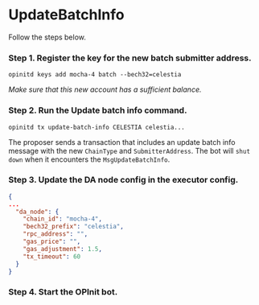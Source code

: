 # UpdateBatchInfo
Follow the steps below.
### Step 1. Register the key for the new batch submitter address.
`opinitd keys add mocha-4 batch --bech32=celestia`

*Make sure that this new account has a sufficient balance.*

### Step 2.	Run the Update batch info command. 
`opinitd tx update-batch-info CELESTIA celestia...`

The proposer sends a transaction that includes an update batch info message with the new `ChainType` and `SubmitterAddress`. The bot will `shut down` when it encounters the `MsgUpdateBatchInfo`.

### Step 3. Update the DA node config in the executor config.
```json
{
...
  "da_node": {
    "chain_id": "mocha-4",
    "bech32_prefix": "celestia",
    "rpc_address": "",
    "gas_price": "",
    "gas_adjustment": 1.5,
    "tx_timeout": 60
  }
}
```

### Step 4. Start the OPInit bot.
